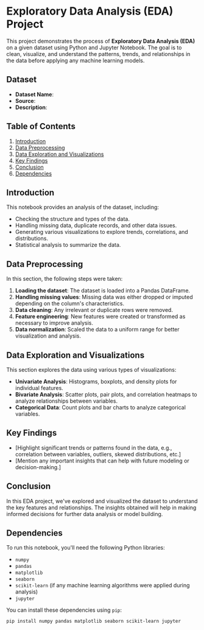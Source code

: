# Exploratory Data Analysis (EDA) Project

This project demonstrates the process of **Exploratory Data Analysis (EDA)** on a given dataset using Python and Jupyter Notebook. The goal is to clean, visualize, and understand the patterns, trends, and relationships in the data before applying any machine learning models.

## Dataset

- **Dataset Name**: 
- **Source**: 
- **Description**:
## Table of Contents

1. [Introduction](#introduction)
2. [Data Preprocessing](#data-preprocessing)
3. [Data Exploration and Visualizations](#data-exploration-and-visualizations)
4. [Key Findings](#key-findings)
5. [Conclusion](#conclusion)
6. [Dependencies](#dependencies)

## Introduction

This notebook provides an analysis of the dataset, including:

- Checking the structure and types of the data.
- Handling missing data, duplicate records, and other data issues.
- Generating various visualizations to explore trends, correlations, and distributions.
- Statistical analysis to summarize the data.

## Data Preprocessing

In this section, the following steps were taken:

1. **Loading the dataset**: The dataset is loaded into a Pandas DataFrame.
2. **Handling missing values**: Missing data was either dropped or imputed depending on the column's characteristics.
3. **Data cleaning**: Any irrelevant or duplicate rows were removed.
4. **Feature engineering**: New features were created or transformed as necessary to improve analysis.
5. **Data normalization**: Scaled the data to a uniform range for better visualization and analysis.

## Data Exploration and Visualizations

This section explores the data using various types of visualizations:

- **Univariate Analysis**: Histograms, boxplots, and density plots for individual features.
- **Bivariate Analysis**: Scatter plots, pair plots, and correlation heatmaps to analyze relationships between variables.
- **Categorical Data**: Count plots and bar charts to analyze categorical variables.

## Key Findings

- [Highlight significant trends or patterns found in the data, e.g., correlation between variables, outliers, skewed distributions, etc.]
- [Mention any important insights that can help with future modeling or decision-making.]

## Conclusion

In this EDA project, we've explored and visualized the dataset to understand the key features and relationships. The insights obtained will help in making informed decisions for further data analysis or model building.

## Dependencies

To run this notebook, you'll need the following Python libraries:

- `numpy`
- `pandas`
- `matplotlib`
- `seaborn`
- `scikit-learn` (if any machine learning algorithms were applied during analysis)
- `jupyter`

You can install these dependencies using `pip`:

```bash
pip install numpy pandas matplotlib seaborn scikit-learn jupyter
